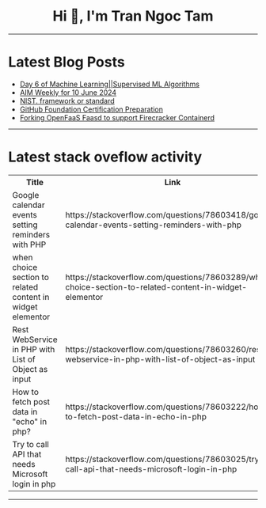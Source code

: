 <h1 align="center">Hi 👋, I'm Tran Ngoc Tam</h1>

---

# Latest Blog Posts 
<!-- BLOG-POST-LIST:START -->
- [Day 6 of Machine Learning||Supervised ML Algorithms](https://dev.to/ngneha09/day-6-of-machine-learningsupervised-ml-algorithms-2op8)
- [AIM Weekly for 10 June 2024](https://dev.to/tspannhw/aim-weekly-for-10-june-2024-3op7)
- [NIST. framework or standard](https://dev.to/mikhail_dorokhovich_bd8d4/nist-framework-or-standard-23kj)
- [GitHub Foundation Certification Preparation](https://dev.to/learnwithsrini/github-foundation-certification-preparation-4ojm)
- [Forking OpenFaaS Faasd to support Firecracker Containerd](https://dev.to/alanpjohn/forking-openfaas-faasd-to-support-firecracker-containerd-1a5l)
<!-- BLOG-POST-LIST:END -->

---

# Latest stack oveflow activity
<table>
  <tr><th>Title</th><th>Link</th></tr>
  <!-- STACKOVERFLOW:START --><tr><td>Google calendar events setting reminders with PHP</td><td>https://stackoverflow.com/questions/78603418/google-calendar-events-setting-reminders-with-php</td></tr><tr><td>when choice section to related content in widget elementor</td><td>https://stackoverflow.com/questions/78603289/when-choice-section-to-related-content-in-widget-elementor</td></tr><tr><td>Rest WebService in PHP with List of Object as input</td><td>https://stackoverflow.com/questions/78603260/rest-webservice-in-php-with-list-of-object-as-input</td></tr><tr><td>How to fetch post data in &quot;echo&quot; in php?</td><td>https://stackoverflow.com/questions/78603222/how-to-fetch-post-data-in-echo-in-php</td></tr><tr><td>Try to call API that needs Microsoft login in php</td><td>https://stackoverflow.com/questions/78603025/try-to-call-api-that-needs-microsoft-login-in-php</td></tr><!-- STACKOVERFLOW:END -->
</table>

---


